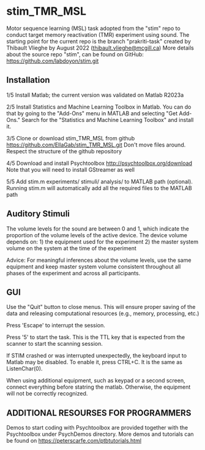 # stim_TMR_MSL
Motor sequence learning (MSL) task adopted from the "stim" repo to conduct target memory reactivation (TMR) experiment using sound.
The starting point for the current repo is the branch "prakriti-task" created by Thibault Vlieghe by August 2022 (thibault.vlieghe@mcgill.ca)
More details about the source repo "stim", can be found on GitHub: https://github.com/labdoyon/stim.git

## Installation

1/5 Install Matlab; the current version was validated on Matlab R2023a

2/5 Install Statistics and Machine Learning Toolbox in Matlab. You can do that by
    going to the "Add-Ons" menu in MATLAB and selecting "Get Add-Ons." Search for the
    "Statistics and Machine Learning Toolbox" and install it.
 
3/5 Clone or download stim_TMR_MSL from github
	https://github.com/EllaGab/stim_TMR_MSL.git
	Don't move files around. Respect the structure of the github repository

4/5 Download and install Psychtoolbox
	http://psychtoolbox.org/download
	Note that you will need to install GStreamer as well

5/5 Add stim.m experiments/ stimuli/ analysis/ to MATLAB path (optional).
	Running stim.m will automatically add all the required files to the MATLAB path

## Auditory Stimuli

The volume levels for the sound are between 0 and 1, which indicate the proportion of the
volume levels of the active device. The device volume depends on:
	1) the equipment used for the experiment
	2) the master system volume on the system at the time of the experiment

Advice: For meaningful inferences about the volume levels, use the same equipment and
keep master system volume consistent throughout all phases of the experiment and
across all participants.

## GUI

Use the "Quit" button to close menus. This will ensure proper saving of the data
and releasing computational resources (e.g., memory, processing, etc.)

Press 'Escape' to interrupt the session.

Press '5' to start the task. This is the TTL key that is expected from the scanner
to start the scanning session.

If STIM crashed or was interrupted unexpectedly, the keyboard input to Matlab
may be disabled. To enable it, press CTRL+C. It is the same as ListenChar(0).

When using additional equipment, such as keypad or a second screen, connect everything before
statring the matlab. Otherwise, the equipment will not be correctly recognized.


## ADDITIONAL RESOURSES FOR PROGRAMMERS

Demos to start coding with Psychtoolbox are provided together with the Psychtoolbox
under PsychDemos directory.
More demos and tutorials can be found on https://peterscarfe.com/ptbtutorials.html

